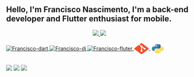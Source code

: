 ## Hello, I'm Francisco Nascimento, I'm a back-end developer and Flutter enthusiast for mobile.
<div align="center">
  <a href="https://github.com/NascimentoFrancisco">
  <img height="180em" src="https://github-readme-stats.vercel.app/api?username=NascimentoFrancisco&show_icons=true&theme=dark&include_all_commits=true&count_private=true"/>
  <img height="180em" src="https://github-readme-stats.vercel.app/api/top-langs/?username=NascimentoFrancisco&layout=compact&langs_count=7&theme=dark"/>
</div>
<div style="display: inline_block"><br>
  <img align="center" alt="Francisco-dart" height="30" width="40"src="https://cdn.jsdelivr.net/gh/devicons/devicon/icons/dart/dart-original.svg" />          
  <img align="center" alt="Francisco-dj" height="30" width="40" src="https://cdn.jsdelivr.net/gh/devicons/devicon/icons/django/django-plain.svg">
  <img align="center" alt="Francisco-fluter" height="30" width="40" src="https://cdn.jsdelivr.net/gh/devicons/devicon/icons/flutter/flutter-original.svg">
  <img align="center" alt="Francisco-git" height="30" width="40" src="https://raw.githubusercontent.com/devicons/devicon/master/icons/git/git-original.svg">  
  <img align="center" alt="Francisco-Python" height="30" width="40" src="https://raw.githubusercontent.com/devicons/devicon/master/icons/python/python-original.svg">
</div>
  
  ##
 
<div> 
  <a href="https://www.instagram.com/francisconascimento8009/" target="_blank"><img src="https://img.shields.io/badge/-Instagram-%23E4405F?style=for-the-badge&logo=instagram&logoColor=white" target="_blank"></a> 
  <a href = "mailto:francisco.ads.dev@gmail.com"><img src="https://img.shields.io/badge/-Gmail-%23333?style=for-the-badge&logo=gmail&logoColor=white" target="_blank"></a>
  <a href="https://www.linkedin.com/in/francisco-leite-b68513237" target="_blank"><img src="https://img.shields.io/badge/-LinkedIn-%230077B5?style=for-the-badge&logo=linkedin&logoColor=white" target="_blank"></a> 
 
  
</div>
